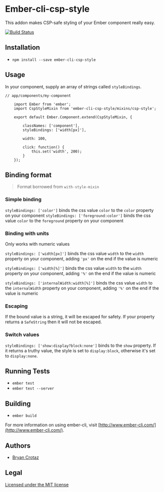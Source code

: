 # Ember-cli-csp-style

This addon makes CSP-safe styling of your Ember component really easy.

[![Build Status](https://travis-ci.org/BryanCrotaz/ember-cli-csp-style.svg?branch=master)](https://travis-ci.org/BryanCrotaz/ember-cli-csp-style)

## Installation

* `npm install --save ember-cli-csp-style`

## Usage

In your component, supply an array of strings called `styleBindings`.

    // app/components/my-component

		import Ember from 'ember';
		import CspStyleMixin from 'ember-cli-csp-style/mixins/csp-style';

		export default Ember.Component.extend(CspStyleMixin, {

			classNames: ['component'],
			styleBindings: ['width[px]'],

			width: 100,
			
			click: function() {
				this.set('width', 200);
			}
		});

## Binding format

> Format borrowed from `with-style-mixin`

### Simple binding

`styleBindings: ['color']` binds the css value `color` to the `color` property on your component
`styleBindings: ['foreground:color']` binds the css value `color` to the `foreground` property on your component

### Binding with units
Only works with numeric values

`styleBindings: ['width[px]']` binds the css value `width` to the `width` property on your component, adding `'px'` on the end if the value is numeric

`styleBindings: ['width[%]']` binds the css value `width` to the `width` property on your component, adding `'%'` on the end if the value is numeric

`styleBindings: ['internalWidth:width[%]']` binds the css value `width` to the `internalWidth` property on your component, adding `'%'` on the end if the value is numeric

### Escaping

If the bound value is a string, it will be escaped for safety. If your property returns a `SafeString` then it will not be escaped.

### Switch values

`styleBindings: ['show:display?block:none']` binds to the `show` property. If it returns a truthy value, the style is set to `display:block`, otherwise it's set to `display:none`.


## Running Tests

* `ember test`
* `ember test --server`

## Building

* `ember build`

For more information on using ember-cli, visit [http://www.ember-cli.com/](http://www.ember-cli.com/).

## Authors

- [Bryan Crotaz](https://twitter.com/bryancrotaz)

## Legal

[Licensed under the MIT license](http://www.opensource.org/licenses/mit-license.php)
